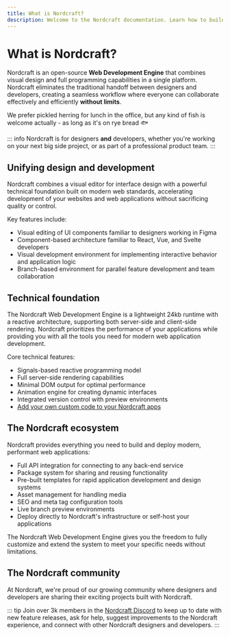 ```yaml
---
title: What is Nordcraft?
description: Welcome to the Nordcraft documentation. Learn how to build powerful web applications with Nordcraft through step-by-step guides and practical examples. Explore components, styling, APIs, and advanced features.
---
```


# What is Nordcraft?

Nordcraft is an open-source **Web Development Engine** that combines visual design and full programming capabilities in a single platform. Nordcraft eliminates the traditional handoff between designers and developers, creating a seamless workflow where everyone can collaborate effectively and efficiently **without limits**.

We prefer pickled herring for lunch in the office, but any kind of fish is welcome actually - as long as it's on rye bread 🐟

::: info
Nordcraft is for designers **and** developers, whether you're working on your next big side project, or as part of a professional product team.
:::

## Unifying design and development

Nordcraft combines a visual editor for interface design with a powerful technical foundation built on modern web standards, accelerating development of your websites and web applications without sacrificing quality or control.

Key features include:

- Visual editing of UI components familiar to designers working in Figma
- Component-based architecture familiar to React, Vue, and Svelte developers
- Visual development environment for implementing interactive behavior and application logic
- Branch-based environment for parallel feature development and team collaboration

## Technical foundation

The Nordcraft Web Development Engine is a lightweight 24kb runtime with a reactive architecture, supporting both server-side and client-side rendering. Nordcraft prioritizes the performance of your applications while providing you with all the tools you need for modern web application development.

Core technical features:

- Signals-based reactive programming model
- Full server-side rendering capabilities
- Minimal DOM output for optimal performance
- Animation engine for creating dynamic interfaces
- Integrated version control with preview environments
- [Add your own custom code to your Nordcraft apps](/actions/overview)

## The Nordcraft ecosystem

Nordcraft provides everything you need to build and deploy modern, performant web applications:

- Full API integration for connecting to any back-end service
- Package system for sharing and reusing functionality
- Pre-built templates for rapid application development and design systems
- Asset management for handling media
- SEO and meta tag configuration tools
- Live branch preview environments
- Deploy directly to Nordcraft's infrastructure or self-host your applications

The Nordcraft Web Development Engine gives you the freedom to fully customize and extend the system to meet your specific needs without limitations.

## The Nordcraft community

At Nordcraft, we're proud of our growing community where designers and developers are sharing their exciting projects built with Nordcraft.

::: tip
Join over 3k members in the [Nordcraft Discord](https://discord.gg/nordcraft) to keep up to date with new feature releases, ask for help, suggest improvements to the Nordcraft experience, and connect with other Nordcraft designers and developers.
:::
